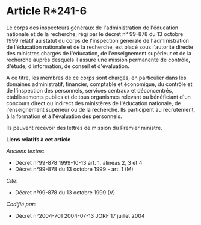 # Article R*241-6

Le corps des inspecteurs généraux de l'administration de l'éducation nationale et de la recherche, régi par le décret n°
99-878 du 13 octobre 1999 relatif au statut du corps de l'inspection générale de l'administration de l'éducation nationale et
de la recherche, est placé sous l'autorité directe des ministres chargés de l'éducation, de l'enseignement supérieur et de la
recherche auprès desquels il assure une mission permanente de contrôle, d'étude, d'information, de conseil et d'évaluation.

A ce titre, les membres de ce corps sont chargés, en particulier dans les domaines administratif, financier, comptable et
économique, du contrôle et de l'inspection des personnels, services centraux et déconcentrés, établissements publics et de
tous organismes relevant ou bénéficiant d'un concours direct ou indirect des ministères de l'éducation nationale, de
l'enseignement supérieur ou de la recherche. Ils participent au recrutement, à la formation et à l'évaluation des personnels.

Ils peuvent recevoir des lettres de mission du Premier ministre.

**Liens relatifs à cet article**

_Anciens textes_:

  - Décret n°99-878 1999-10-13 art. 1, alinéas 2, 3 et 4
  - Décret n°99-878 du 13 octobre 1999 - art. 1 (M)

_Cite_:

  - Décret n°99-878 du 13 octobre 1999 (V)

_Codifié par_:

  - Décret n°2004-701 2004-07-13 JORF 17 juillet 2004
